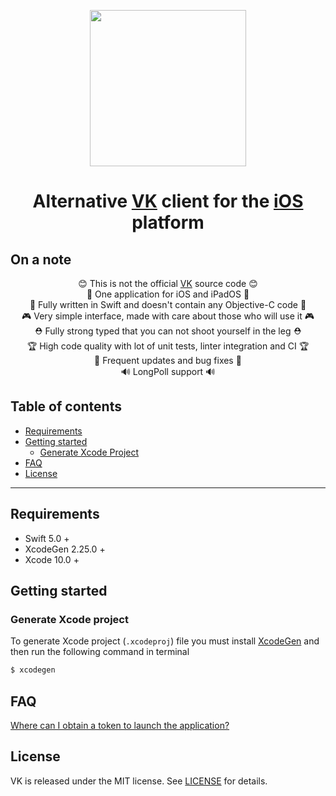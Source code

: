 <p align="center">
    <img src="https://user-images.githubusercontent.com/63432275/147153580-e44b96e1-7ed4-4ea4-a84c-c563f8136fdc.png" width="250"/>
</p>

<!---

<p align="center">
    <a href="http://cocoadocs.org/docsets/SwiftyVK">
    <img src="https://img.shields.io/cocoapods/p/SwiftyVK.svg?style=flat" alt="Platform">
  </a>
  <a href="https://developer.apple.com/swift/">
    <img src="https://img.shields.io/badge/Swift-5.0-orange.svg?style=flat" alt="Swift">
  </a>
    <a href="https://vk.com/dev/versions">
    <img src="https://img.shields.io/badge/VK_API->5.92-blue.svg?style=flat" alt="VK API">
  </a>
    <a href="https://cocoapods.org/pods/SwiftyVK">
    <img src="https://img.shields.io/cocoapods/v/SwiftyVK.svg?style=flat" alt="Cocoapods compatible">
  </a>
    <a href="https://github.com/Carthage/Carthage">
    <img src="https://img.shields.io/badge/Carthage-supported-brightgreen.svg" alt="Carthage compatible">
  </a>
    <a href="./LICENSE.txt">
    <img src="https://img.shields.io/badge/license-MIT-lightgrey.svg" alt="License">
  </a>
</p>
<p align="center">
    <a href="https://travis-ci.org/SwiftyVK/SwiftyVK">
    <img src="https://travis-ci.org/SwiftyVK/SwiftyVK.svg?branch=master" alt="Build status">
  </a>
    <a href="https://codecov.io/gh/SwiftyVK/SwiftyVK">
    <img src="https://codecov.io/gh/SwiftyVK/SwiftyVK/branch/master/graph/badge.svg" alt="Codecov" />
  </a>
    <a href="https://codebeat.co/projects/github-com-swiftyvk-swiftyvk-master">
    <img src="https://codebeat.co/badges/e9f1cca3-b81d-4c6d-9129-50205465cb8a" alt="Codebeat" >
  </a>
  <a href="https://houndci.com">
    <img src="https://img.shields.io/badge/Reviewed_by-Hound-8E64B0.svg" alt="Reviewed by Hound" >
  </a>
</p>
<p align="center">
   <a href="https://money.yandex.ru/to/41001399791481">
    <img src="https://img.shields.io/badge/Donate-💰-lightgrey.svg" alt="Donale">
   </a>
</p>

--->

<h1 align="center">Alternative <a href="https://vk.com">VK</a> client for the <a href="https://www.apple.com/ios">iOS</a> platform</h1>

## On a note

<p align="center">
😊 This is not the official <a href="https://apps.apple.com/us/app/vk-social-network/id564177498">VK</a> source code 😊<br />
🍏 One application for iOS and iPadOS 🍏<br />
🤘 Fully written in Swift and doesn't contain any Objective-C code 🤘<br />
🎮 Very simple interface, made with care about those who will use it 🎮<br />
⛑ Fully strong typed that you can not shoot yourself in the leg ⛑<br />
🏆 High code quality with lot of unit tests, linter integration and CI 🏆<br />
🚀 Frequent updates and bug fixes 🚀<br />
🔊 LongPoll support 🔊<br />
</p>

## Table of contents
* [Requirements](#requirements)
* [Getting started](#getting-started)
  - [Generate Xcode Project](#generate-xcode-project)
* [FAQ](#faq)
* [License](#license)



----
## **Requirements**
* Swift 5.0 +
* XcodeGen 2.25.0 +
* Xcode 10.0 +

## **Getting started**
### Generate Xcode project

To generate Xcode project (`.xcodeproj`) file you must install [XcodeGen](https://github.com/yonaskolb/XcodeGen) and then run the following command in terminal

```bash
$ xcodegen
```

## **FAQ**

[Where can I obtain a token to launch the application?](https://github.com/cocoexe/VK/wiki/FAQ#where-can-i-get-a-token-to-launch-the-application)

## **License**

VK is released under the MIT license.
See [LICENSE](./LICENSE.txt) for details.
